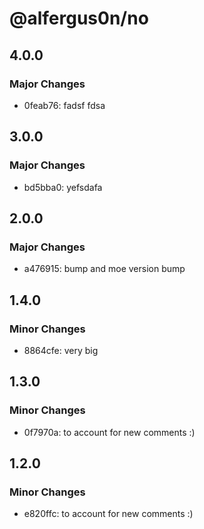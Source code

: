 # @alfergus0n/no

## 4.0.0

### Major Changes

- 0feab76: fadsf fdsa

## 3.0.0

### Major Changes

- bd5bba0: yefsdafa

## 2.0.0

### Major Changes

- a476915: bump and moe version bump

## 1.4.0

### Minor Changes

- 8864cfe: very big

## 1.3.0

### Minor Changes

- 0f7970a: to account for new comments :)

## 1.2.0

### Minor Changes

- e820ffc: to account for new comments :)
